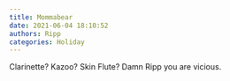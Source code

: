 ```yaml
---
title: Mommabear
date: 2021-06-04 18:10:52
authors: Ripp
categories: Holiday
---
```


 Clarinette?
Kazoo?
Skin Flute?
Damn Ripp you are vicious.